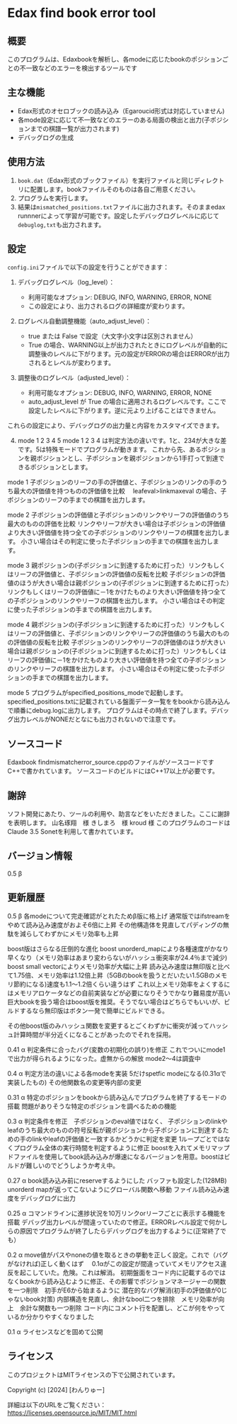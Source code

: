 # Edax find book error tool


## 概要
このプログラムは、Edaxbookを解析し、各modeに応じたbookのポジションごとの不一致などのエラーを検出するツールです


## 主な機能
- Edax形式のオセロブックの読み込み（Egaroucid形式は対応していません) 
- 各mode設定に応じて不一致などのエラーのある局面の検出と出力(子ポジションまでの棋譜一覧が出力されます)
- デバッグログの生成


## 使用方法
1. `book.dat`（Edax形式のブックファイル）を実行ファイルと同じディレクトリに配置します。bookファイルそのものは各自ご用意ください。
2. プログラムを実行します。
3. 結果は`mismatched_positions.txt`ファイルに出力されます。そのままedax runnnerによって学習が可能です。設定したデバッグログレベルに応じて`debuglog,txt`も出力されます。



## 設定
`config.ini`ファイルで以下の設定を行うことができます：

1. デバッグログレベル（log_level）：
   - 利用可能なオプション: DEBUG, INFO, WARNING, ERROR, NONE
   - この設定により、出力されるログの詳細度が変わります。

2. ログレベル自動調整機能（auto_adjust_level）：
   - true または False で設定（大文字小文字は区別されません）
   - True の場合、WARNING以上が出力されたときにログレベルが自動的に調整後のレベルに下がります。元の設定がERRORの場合はERRORが出力されるとレベルが変わります。

3. 調整後のログレベル（adjusted_level）：
   - 利用可能なオプション: DEBUG, INFO, WARNING, ERROR, NONE
   - auto_adjust_level が True の場合に適用されるログレベルです。ここで設定したレベルに下がります。逆に元より上げることはできません。

これらの設定により、デバッグログの出力量と内容をカスタマイズできます。

4. mode 1 2 3 4 5
mode 1 2 3 4 は判定方法の違いです。1と、234が大きな差です。5は特殊モードでプログラムが動きます。
これから先、あるポジションを親ポジションとし、子ポジションを親ポジションから1手打って到達できるポジションとします。

mode 1
子ポジションのリーフの手の評価値と、子ポジションのリンクの手のうち最大の評価値を持つものの評価値を比較　
leafeval>linkmaxeval の場合、子ポジションのリーフの手までの棋譜を出力します。

mode 2
子ポジションの評価値と子ポジションのリンクやリーフの評価値のうち最大のものの評価を比較
リンクやリーフが大きい場合は子ポジションの評価値より大きい評価値を持つ全ての子ポジションのリンクやリーフの棋譜を出力します。
小さい場合はその判定に使った子ポジションの手までの棋譜を出力します。

mode 3
親ポジションの(子ポジションに到達するために打った）リンクもしくはリーフの評価値と、子ポジションの評価値の反転を比較
子ポジションの評価値のほうが大きい場合は親ポジションの(子ポジションに到達するために打った）リンクもしくはリーフの評価値に－1をかけたものより大きい評価値を持つ全ての子ポジションのリンクやリーフの棋譜を出力します。
小さい場合はその判定に使った子ポジションの手までの棋譜を出力します。

mode 4
親ポジションの(子ポジションに到達するために打った）リンクもしくはリーフの評価値と、子ポジションのリンクやリーフの評価値のうち最大のものの評価値の反転を比較
子ポジションのリンクやリーフの評価値のほうが大きい場合は親ポジションの(子ポジションに到達するために打った）リンクもしくはリーフの評価値に－1をかけたものより大きい評価値を持つ全ての子ポジションのリンクやリーフの棋譜を出力します。
小さい場合はその判定に使った子ポジションの手までの棋譜を出力します。

mode 5
プログラムがspecified_positions_modeで起動します。
specified_positions.txtに記載されている盤面データ一覧ををbookから読み込んで順番にdebug.logに出力します。
プログラムはその時点で終了します。デバッグ出力レベルがNONEだとなにも出力されないので注意です。



## ソースコード
Edaxbook findmismatcherror_source.cppのファイルがソースコードです　C++で書かれています。
ソースコードのビルドにはC++17以上が必要です。


## 謝辞
ソフト開発にあたり、ツールの利用や、助言などをいただきました。ここに謝辞を表明します。
山名琢翔　様
きしまろ　様
kroud     様
このプログラムのコードはClaude 3.5 Sonetを利用して書かれています。

## バージョン情報
0.5 β

## 更新履歴
0.5 β
各modeについて完走確認がとれたためβ版に格上げ
通常版ではifstreamをやめて読み込み速度がおよそ6倍に上昇
その他構造体を見直してパディングの無駄を減らしてわずかにメモリ効率も上昇

boost版はさらなる圧倒的な進化
boost unorderd_mapにより各種速度がかなり早くなり（メモリ効率はあまり変わらないがハッシュ衝突率が24.4％まで減少)
boost small vectorによりメモリ効率が大幅に上昇
読み込み速度は無印版と比べて1.75倍、メモリ効率は1.12倍上昇（5GBのbookを扱うとだいたい1.5GBのメモリ節約になる)速度も1.1～1.2倍くらい違うはず
これ以上メモリ効率をよくするにはメモリアロケータなどの自前実装などが必要になりそうでかなり難易度が高い
巨大bookを扱う場合はboost版を推奨。そうでない場合はどちらでもいいが、ビルドするなら無印版はボタン一発で簡単にビルドできる。

その他boost版のみハッシュ関数を変更するとごくわずかに衝突が減ってハッシュ計算時間が半分近くになることがあったのでそれを採用。

0.41 α
判定条件に合ったバグ(変数の初期化の誤り)を修正
これでついにmode1で出力が得られるようになった。虚無からの解放
mode2～4は調査中

0.4 α
判定方法の違いによる各modeを実装 
5だけspetfic modeになる(0.31αで実装したもの)
その他関数名の変更等内部の変更

0.31 α
特定のポジションをbookから読み込んでプログラムを終了するモードの搭載
問題がありそうな特定のポジションを調べるための機能


0.3 α
判定条件を修正　子ポジションのeval値ではなく、
子ポジションのlinkやleafのうち最大のものの符号反転が親ポジションから子ポジションに到達するための手のlinkやleafの評価値と一致するかどうかに判定を変更
1ループごとではなくプログラム全体の実行時間を判定するように修正
boostを入れてメモリマップドファイルを使用してbook読み込みが爆速になるバージョンを用意。boostはビルドが難しいのでどうしようか考え中。

0.27 α
book読み込み前にreserveするようにした
バッファも設定した(128MB)
unorderd mapが返ってこないようにグローバル関数へ移動
ファイル読み込み速度をデバッグログに出力

0.25 α
コマンドラインに進捗状況を10万リンクorリーフごとに表示する機能を搭載
デバッグ出力レベルが間違っていたので修正。ERRORレベル設定で何かしらの原因でプログラムが終了したらデバッグログを出力するように(正常終了でも）

0.2 α
move値がパスやnoneの値を取るときの挙動を正しく設定。これで（バグがなければ)正しく動くはず　
0.1αがこの設定が間違っていてメモリアクセス違反を起こしていた。危険。これは解消。
初期盤面をコード内に記載するのではなくbookから読み込むように修正、その影響でポジションマネージャーの関数を一つ削除　初手がE6から始まるように
潜在的なバグ解消(初手の評価値が0じゃないbook対策)
内部構造を見直し、余計なbool二つを排除　メモリ効率が向上　余計な関数も一つ削除
コード内にコメント行を配置し、どこが何をやっているか分かりやすくなりました

0.1 α
ライセンスなどを固めて公開

## ライセンス
このプロジェクトはMITライセンスの下で公開されています。

Copyright (c) [2024] [わんりゅー]

詳細は以下のURLをご覧ください：
https://licenses.opensource.jp/MIT/MIT.html